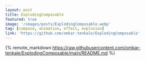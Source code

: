 ```yaml
---
layout: post
title: ExplodingComposable
featured: true
image: '/images/posts/ExplodingComposable.webp'
tag: [compose, animation, effect, explosion]
link: 'https://github.com/omkar-tenkale/ExplodingComposable'
---
```


{% remote_markdown https://raw.githubusercontent.com/omkar-tenkale/ExplodingComposable/main/README.md %}